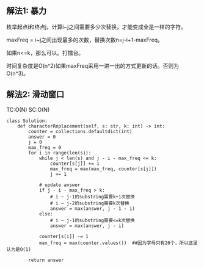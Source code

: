 ## 解法1: 暴力

枚举起点i和终点j，计算i~j之间需要多少次替换，才能变成全是一样的字符。

maxFreq = i~j之间出现最多的次数，替换次数n=j-i+1-maxFreq。

如果n<=k，那么可以。打擂台。

时间复杂度是O(n^2)如果maxFreq采用一进一出的方式更新的话。否则为O(n^3)。

## 解法2: 滑动窗口

TC:O(N) SC:O(N)
```
class Solution:
    def characterReplacement(self, s: str, k: int) -> int:
        counter = collections.defaultdict(int)
        answer = 0
        j = 0
        max_freq = 0
        for i in range(len(s)):
            while j < len(s) and j - i - max_freq <= k:
                counter[s[j]] += 1
                max_freq = max(max_freq, counter[s[j]])
                j += 1
            
            # update answer
            if j - i - max_freq > k:
                # i ~ j-1的substring需要k+1次替换
                # i ~ j-2的substring需要k次替换
                answer = max(answer, j - 1 - i)
            else:
                # i ~ j-1的substring需要<=k次替换
                answer = max(answer, j - i)
            
            counter[s[i]] -= 1
            max_freq = max(counter.values())  ##因为字母只有26个，所以这里认为是O(1)
            
        return answer
```

